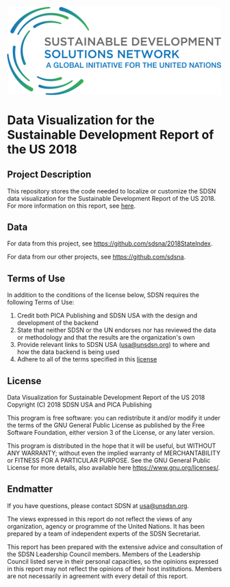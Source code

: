 <img src="https://github.com/sdsna/2018GlobalIndex/blob/master/SDSN_logo.jpg" width="500" alt="SDSN Logo">

# Data Visualization for the Sustainable Development Report of the US 2018

## Project Description
This repository stores the code needed to localize or customize the SDSN data visualization for the Sustainable Development Report of the US 2018. 
For more information on this report, see [here](https://www.sustainabledevelopment.report/reports/sustainable-development-report-of-the-united-states-2018/).

## Data

For data from this project, see https://github.com/sdsna/2018StateIndex.

For data from our other projects, see https://github.com/sdsna.

## Terms of Use

In addition to the conditions of the license below, SDSN requires the following Terms of Use:
1. Credit both PICA Publishing and SDSN USA with the design and development of the backend
2. State that neither SDSN or the UN endorses nor has reviewed the data or methodology and that the results are the organization's own
3. Provide relevant links to SDSN USA (usa@unsdsn.org) to where and how the data backend is being used
4. Adhere to all of the terms specified in this [license](https://github.com/sdsna/sdr-united-states-viz/blob/master/License.txt)

## License

Data Visualization for Sustainable Development Report of the US 2018
Copyright (C) 2018  SDSN USA and PICA Publishing

This program is free software: you can redistribute it and/or modify it under the terms of the GNU General Public License as published by the Free Software Foundation, either version 3 of the License, or any later version.

This program is distributed in the hope that it will be useful, but WITHOUT ANY WARRANTY; without even the implied warranty of MERCHANTABILITY or FITNESS FOR A PARTICULAR PURPOSE.  See the GNU General Public License for more details, also available here https://www.gnu.org/licenses/.

## Endmatter

If you have questions, please contact SDSN at <usa@unsdsn.org>.

The views expressed in this report do not reflect the views of any organization, agency or programme of the United Nations. It has been prepared by a team of independent experts of the SDSN Secretariat.

This report has been prepared with the extensive advice and consultation of the SDSN Leadership Council members. Members of the Leadership Council listed serve in their personal capacities, so the opinions expressed in this report may not reflect the opinions of their host institutions. Members are not necessarily in agreement with every detail of this report.

